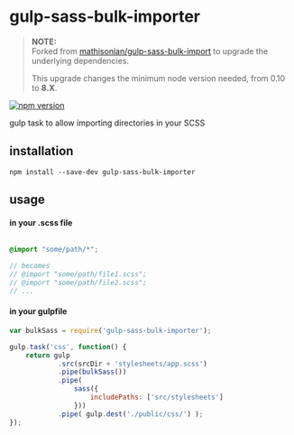 gulp-sass-bulk-importer
=======================

> **NOTE:**  
> Forked from [mathisonian/gulp-sass-bulk-import](https://github.com/mathisonian/gulp-sass-bulk-import) to upgrade the underlying dependencies.
> 
> This upgrade changes the minimum node version needed, from 0.10 to **8.X**.

[![npm version](https://badge.fury.io/js/gulp-sass-bulk-importer.svg)](https://badge.fury.io/js/gulp-sass-bulk-importer)

gulp task to allow importing directories in your SCSS

## installation

```
npm install --save-dev gulp-sass-bulk-importer
```


## usage


#### in your .scss file

```scss

@import "some/path/*";

// becomes
// @import "some/path/file1.scss";
// @import "some/path/file2.scss";
// ...

```

#### in your gulpfile

```js
var bulkSass = require('gulp-sass-bulk-importer');

gulp.task('css', function() {
    return gulp
            .src(srcDir + 'stylesheets/app.scss')
            .pipe(bulkSass())
            .pipe(
                sass({
                    includePaths: ['src/stylesheets']
                }))
            .pipe( gulp.dest('./public/css/') );
});
```

